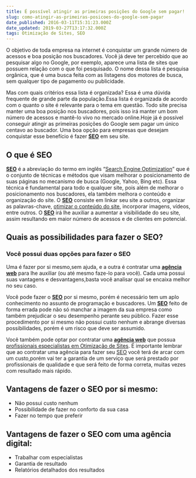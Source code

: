 ```yaml
---
title: É possível atingir as primeiras posições do Google sem pagar!
slug: como-atingir-as-primeiras-posicoes-do-google-sem-pagar
date_published: 2016-03-11T15:31:23.000Z
date_updated: 2019-03-27T13:17:32.000Z
tags: Otimização de Sites, SEO
---
```


O objetivo de toda empresa na internet é conquistar um grande número de acessos e boa posição nos buscadores. Você já deve ter percebido que ao pesquisar algo no Google, por exemplo, aparece uma lista de sites que possuem relação com o que foi pesquisado. O nome dessa lista é pesquisa orgânica, que é uma busca feita com as listagens dos motores de busca, sem qualquer tipo de pagamento ou publicidade.

Mas com quais critérios essa lista é organizada? Essa é uma dúvida frequente de grande parte da população.Essa lista é organizada de acordo com o quanto o site é relevante para o tema em questão. Todo site precisa manter uma boa posição nos buscadores, pois isso irá manter um bom número de acessos e mantê-lo vivo no mercado online.Hoje já é possível conseguir atingir as primeiras posições do Google sem pagar um único centavo ao buscador. Uma boa opção para empresas que desejam conquistar esse benefício é fazer **[SEO](https://inoweb.com.br/otimizacao-de-sites-seo)** em seu site.

## O que é SEO

[**SEO**](https://inoweb.com.br/otimizacao-de-sites-seo) é a abreviação do termo em inglês “[Search Engine Optimization](https://inoweb.com.br/otimizacao-de-sites-seo)” que é o conjunto de técnicas e métodos que visam melhorar o posicionamento de suas páginas no mecanismo de busca (Google, Yahoo, Bing etc). Essa técnica é fundamental para todo e qualquer site, pois além de melhorar o posicionamento nos buscadores, ela também melhora o conteúdo e organização do site. O **[SEO](https://inoweb.com.br/otimizacao-de-sites-seo)** consiste em linkar seu site a outros, organizar as palavras-chave, [otimizar o conteúdo do site](https://inoweb.com.br/otimizacao-de-sites-seo), incorporar imagens, vídeos, entre outros. O **[SEO](https://inoweb.com.br/otimizacao-de-sites-seo)** irá lhe auxiliar a aumentar a visibilidade do seu site, assim resultando em maior número de acessos e de clientes em potencial.

## Quais as possibilidades para fazer o SEO?

### Você possui duas opções para fazer o SEO

Uma é fazer por si mesmo,sem ajuda, e a outra é contratar uma **[agência web](https://inoweb.com.br/agencia-digital)** para lhe auxiliar (ou até mesmo faze-lo para você). Cada uma possui suas vantagens e desvantagens,basta você analisar qual se encaixa melhor no seu caso.

Você pode fazer o **[SEO](https://inoweb.com.br/otimizacao-de-sites-seo)** por si mesmo, porém é necessário tem um aplo conhecimento no assunto de programação e buscadores. Um **[SEO](https://inoweb.com.br/otimizacao-de-sites-seo)** feito de forma errada pode não só manchar a imagem da sua empresa como também prejudicar o seu desempenho perante seu público. Fazer esse procedimento por si mesmo não possui custo nenhum e abrange diversas possibilidades, porém é um risco que deve ser assumido.

Você também pode optar por contratar uma **[agência web](https://inoweb.com.br/agencia-digital)** que possua [profissionais especialistas em Otimização de Sites](https://inoweb.com.br/otimizacao-de-sites-seo). É importante lembrar que ao contratar uma agência para fazer seu [SEO](https://inoweb.com.br/otimizacao-de-sites-seo) você terá de arcar com um custo,porém vai ter a garantia de um serviço que será prestado por profissionais de qualidade e que será feito de forma correta, muitas vezes com resultado mais rápido.

## Vantagens de fazer o SEO por si mesmo:

- Não possui custo nenhum
- Possibilidade de fazer no conforto da sua casa
- Fazer no tempo que preferir

## Vantagens de fazer o SEO com uma agência digital:

- Trabalhar com especialistas
- Garantia de resultado
- Relatórios detalhados dos resultados
